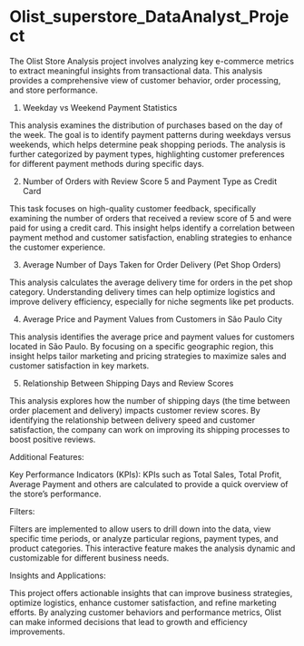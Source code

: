 # Olist_superstore_DataAnalyst_Project
The Olist Store Analysis project involves analyzing key e-commerce metrics to extract meaningful insights from transactional data. This analysis provides a comprehensive view of customer behavior, order processing, and store performance.

1. Weekday vs Weekend Payment Statistics
   
This analysis examines the distribution of purchases based on the day of the week. The goal is to identify payment patterns during weekdays versus weekends, which helps determine peak shopping periods. The analysis is further categorized by payment types, highlighting customer preferences for different payment methods during specific days.

2. Number of Orders with Review Score 5 and Payment Type as Credit Card
   
This task focuses on high-quality customer feedback, specifically examining the number of orders that received a review score of 5 and were paid for using a credit card. This insight helps identify a correlation between payment method and customer satisfaction, enabling strategies to enhance the customer experience.

3. Average Number of Days Taken for Order Delivery (Pet Shop Orders)
   
This analysis calculates the average delivery time for orders in the pet shop category. Understanding delivery times can help optimize logistics and improve delivery efficiency, especially for niche segments like pet products.

4. Average Price and Payment Values from Customers in São Paulo City
   
This analysis identifies the average price and payment values for customers located in São Paulo. By focusing on a specific geographic region, this insight helps tailor marketing and pricing strategies to maximize sales and customer satisfaction in key markets.

5. Relationship Between Shipping Days and Review Scores
    
This analysis explores how the number of shipping days (the time between order placement and delivery) impacts customer review scores. By identifying the relationship between delivery speed and customer satisfaction, the company can work on improving its shipping processes to boost positive reviews.

Additional Features:

Key Performance Indicators (KPIs): KPIs such as Total Sales, Total Profit, Average Payment and others are calculated to provide a quick overview of the store’s performance.

Filters:

Filters are implemented to allow users to drill down into the data, view specific time periods, or analyze particular regions, payment types, and product categories. This interactive feature makes the analysis dynamic and customizable for different business needs.

Insights and Applications:

This project offers actionable insights that can improve business strategies, optimize logistics, enhance customer satisfaction, and refine marketing efforts. By analyzing customer behaviors and performance metrics, Olist can make informed decisions that lead to growth and efficiency improvements.
